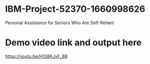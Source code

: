 # IBM-Project-52370-1660998626
Personal Assistance for Seniors Who Are Self-Reliant

# Demo video link and output here
https://youtu.be/H138KJxF_B8

